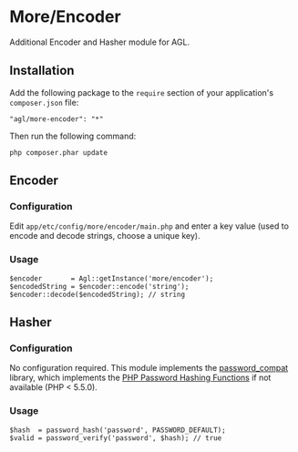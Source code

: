 More/Encoder
============

Additional Encoder and Hasher module for AGL.

## Installation

Add the following package to the `require` section of your application's `composer.json` file:

	"agl/more-encoder": "*"

Then run the following command:

	php composer.phar update

## Encoder

### Configuration

Edit `app/etc/config/more/encoder/main.php` and enter a key value (used to encode and decode strings, choose a unique key).

### Usage

	$encoder       = Agl::getInstance('more/encoder');
	$encodedString = $encoder::encode('string');
	$encoder::decode($encodedString); // string

## Hasher

### Configuration

No configuration required. This module implements the [password_compat](https://github.com/ircmaxell/password_compat) library, which implements the [PHP Password Hashing Functions](http://php.net/manual/en/ref.password.php) if not available (PHP < 5.5.0).

### Usage

	$hash  = password_hash('password', PASSWORD_DEFAULT);
	$valid = password_verify('password', $hash); // true
